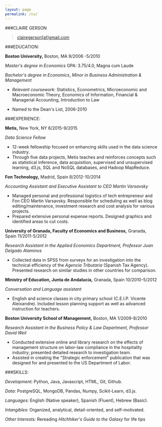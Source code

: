 ```yaml
---
layout: page
permalink: /cv/
---
```


###CLAIRE GERSON

> [clairegerson[at]gmail.com](mailto:clairegerson@gmail.com)


###EDUCATION:

**Boston University,** Boston, MA                                                                9/2006 -5/2010

_Master's degree in Economics_ GPA: 3.75/4.0, Magna cum Laude

_Bachelor's degree in Economics_, _Minor in Business Administration & Management_

- _Relevant coursework_: Statistics, Econometrics, Microeconomic and Macroeconomic Theory, Economics of Information, Financial & Managerial Accounting, Introduction to Law

- Named to the Dean's List, 2006-2010

###EXPERIENCE:

**Metis,** New York, NY                                                                        6/2015-9/2015

_Data Science Fellow_

- 12-week fellowship focused on enhancing skills used in the data science industry.
- Through five data projects, Metis teaches and reinforces concepts such as statistical inference, data acquisition, supervised and unsupervised learning, d3.js, SQL and NoSQL databases, and Hadoop MapReduce.

**Fon Technology,** Madrid, Spain                                                                8/2012-10/2014

_Accounting Assistant and Executive Assistant to CEO Martin Varsavsky_

- Managed personal and professional logistics of tech entrepreneur and Fon CEO Martin Varsavsky. Responsible for scheduling as well as blog editing/maintenance, investment research and cost analysis for various projects.
- Prepared extensive personal expense reports. Designed graphics and identified areas to cut costs.

**University of Granada, Faculty of Economics and Business,** Granada, Spain                11/2011-5/2012

_Research Assistant in the Applied Economics Department, Professor Juan Delgado Alaminos_

- Collected data in SPSS from surveys for an investigation into the technical efficiency of the _Agencia Tributaria_ (Spanish Tax Agency). Presented research on similar studies in other countries for comparison.

**Ministry of Education, Junta de Andalucía,** Granada, Spain                                10/2010-5/2012

_Conversation and Language assistant_

- English and science classes in city primary school (C.E.I.P. Vicente Aleixandre). Included lesson planning support as well as advanced instruction for teachers. 

**Boston University School of Management,** Boston, MA                                        1/2009-8/2010

_Research Assistant in the Business Policy & Law Department, Professor David Weil_

- Conducted extensive online and library research on the effects of management structure on labor-law compliance in the hospitality industry; presented detailed research to investigation team.
- Assisted in creating the "Strategic enforcement" publication that was designed for and presented to the US Department of Labor.

###SKILLS:

_Development:_  Python, Java, Javascript, HTML, Git, Github.

_Data:_ PostgreSQL, MongoDB, Pandas, Numpy, Scikit-Learn, d3.js.

_Languages:_  English (Native speaker), Spanish (Fluent), Hebrew (Basic).

_Intangibles:_ Organized, analytical, detail-oriented, and self-motivated.

_Other Interests:_ Rereading <i>Hitchhiker's Guide to the Galaxy</i> for life tips